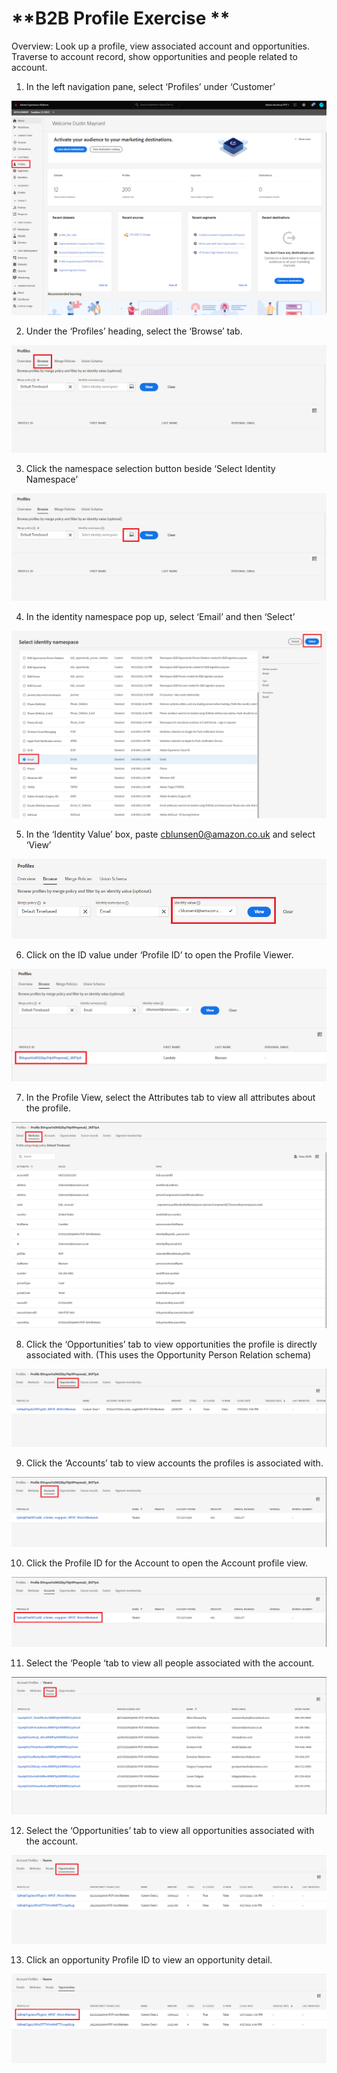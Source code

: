 **B2B Profile Exercise **
==========

Overview: Look up a profile, view associated account and opportunities. Traverse to account record, show opportunities and people related to account. 

1)	In the left navigation pane, select ‘Profiles’ under ‘Customer’
  
![Demo](./images/profile/1_start.png)

2)	Under the ‘Profiles’ heading, select the ‘Browse’ tab.
  
![Demo](./images/profile/2_browse.png)

3)	Click the namespace selection button beside ‘Select Identity Namespace’
  
![Demo](./images/profile/3_ClickNamespaceButton.png)

4)	In the identity namespace pop up, select ‘Email’ and then ‘Select’
  
![Demo](./images/profile/4_NamespaceSel.png)

5)	In the ‘Identity Value’ box, paste cblunsen0@amazon.co.uk and select ‘View’
 
![Demo](./images/profile/5_pasteemail.png)
 
6)	Click on the ID value under ‘Profile ID’ to open the Profile Viewer.
  
![Demo](./images/profile/6_clickprofile.png)

7)	In the Profile View, select the Attributes tab to view all attributes about the profile.
  
![Demo](./images/profile/7_attributes.png)

8)	Click the ‘Opportunities’ tab to view opportunities the profile is directly associated with. (This uses the Opportunity Person Relation schema)
  
![Demo](./images/profile/8_oppty.png)

9)	Click the ‘Accounts’ tab to view accounts the profiles is associated with.
  
![Demo](./images/profile/9_clickacct.png)

10)	Click the Profile ID for the Account to open the Account profile view.
  
![Demo](./images/profile/10_clickprofileid.png)

11)	Select the ‘People ‘tab to view all people associated with the account.
  
![Demo](./images/profile/11_peopletab.png)

12)	Select the ‘Opportunities’ tab to view all opportunities associated with the account. 
  
![Demo](./images/profile/12_acctoppy.png)

13)	Click an opportunity Profile ID to view an opportunity detail.
	
![Demo](./images/profile/13_clickoppty.png)

